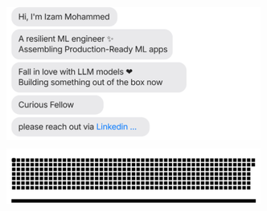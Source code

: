 [![](https://github.com/izam-mohammed/izam-mohammed/blob/main/chat.svg)]([https://www.linkedin.com/in/izammohammed/](https://www.linkedin.com/in/jos%C3%A9-delgado-182b2b280/))



[![](https://github.com/izam-mohammed/izam-mohammed/blob/main/github-contribution-grid-snake.svg)]([https://www.linkedin.com/in/izammohammed/](https://www.linkedin.com/in/jos%C3%A9-delgado-182b2b280/))

